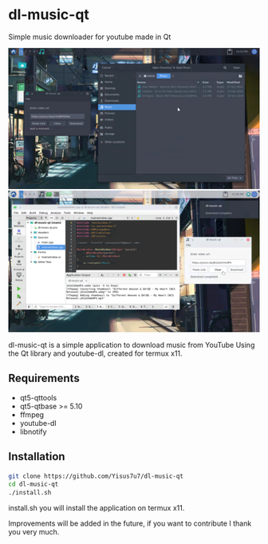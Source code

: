 # dl-music-qt
Simple music downloader for youtube made in Qt

![image](Screenshot_20210810-222526.png)
![preview](Screenshot_20210811-112700.png)

dl-music-qt is a simple application to download music from YouTube
Using the Qt library and youtube-dl, created for termux x11.

## Requirements

- qt5-qttools
- qt5-qtbase >= 5.10
- ffmpeg
- youtube-dl
- libnotify

## Installation

```bash
git clone https://github.com/Yisus7u7/dl-music-qt
cd dl-music-qt
./install.sh
```

install.sh you will install the application on termux x11. 

Improvements will be added in the future, if you want to contribute I thank you very much. 
